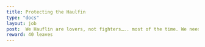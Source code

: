 ```yaml
---
title: Protecting the Haulfin
type: "docs"
layout: job
post:  We Hauflin are lovers, not fighters….. most of the time. We need 5 healing items. 
reward: 40 leaves
---
```


